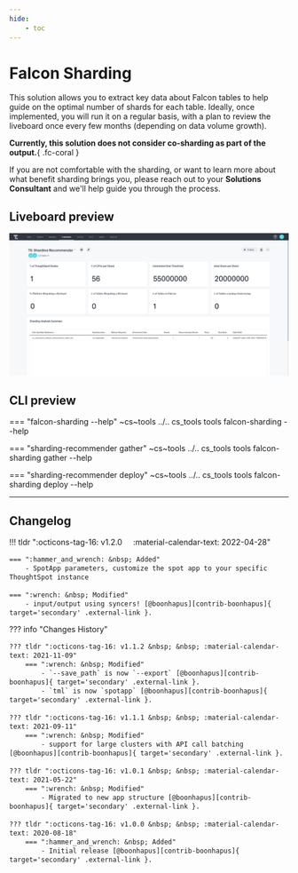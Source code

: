 ```yaml
---
hide:
    - toc
---
```


# Falcon Sharding

This solution allows you to extract key data about Falcon tables to help guide on the
optimal number of shards for each table. Ideally, once implemented, you will run it on a
regular basis, with a plan to review the liveboard once every few months (depending on 
data volume growth).

__Currently, this solution does not consider co-sharding as part of the output.__{ .fc-coral }

If you are not comfortable with the sharding, or want to learn more about what benefit
sharding brings you, please reach out to your __Solutions Consultant__ and we'll
help guide you through the process.

## Liveboard preview

![liveboard](./liveboard.png)

## CLI preview

=== "falcon-sharding --help"
    ~cs~tools ../.. cs_tools tools falcon-sharding --help

=== "sharding-recommender gather"
    ~cs~tools ../.. cs_tools tools falcon-sharding gather --help

=== "sharding-recommender deploy"
    ~cs~tools ../.. cs_tools tools falcon-sharding deploy --help

---

## Changelog

!!! tldr ":octicons-tag-16: v1.2.0 &nbsp; &nbsp; :material-calendar-text: 2022-04-28"

    === ":hammer_and_wrench: &nbsp; Added"
        - SpotApp parameters, customize the spot app to your specific ThoughtSpot instance

    === ":wrench: &nbsp; Modified"
        - input/output using syncers! [@boonhapus][contrib-boonhapus]{ target='secondary' .external-link }.

??? info "Changes History"

    ??? tldr ":octicons-tag-16: v1.1.2 &nbsp; &nbsp; :material-calendar-text: 2021-11-09"
        === ":wrench: &nbsp; Modified"
            - `--save_path` is now `--export` [@boonhapus][contrib-boonhapus]{ target='secondary' .external-link }.
            - `tml` is now `spotapp` [@boonhapus][contrib-boonhapus]{ target='secondary' .external-link }.

    ??? tldr ":octicons-tag-16: v1.1.1 &nbsp; &nbsp; :material-calendar-text: 2021-09-11"
        === ":wrench: &nbsp; Modified"
            - support for large clusters with API call batching [@boonhapus][contrib-boonhapus]{ target='secondary' .external-link }.

    ??? tldr ":octicons-tag-16: v1.0.1 &nbsp; &nbsp; :material-calendar-text: 2021-05-22"
        === ":wrench: &nbsp; Modified"
            - Migrated to new app structure [@boonhapus][contrib-boonhapus]{ target='secondary' .external-link }.

    ??? tldr ":octicons-tag-16: v1.0.0 &nbsp; &nbsp; :material-calendar-text: 2020-08-18"
        === ":hammer_and_wrench: &nbsp; Added"
            - Initial release [@boonhapus][contrib-boonhapus]{ target='secondary' .external-link }.

[office-hours]: https://thoughtspotcs-officehours.youcanbook.me/
[contrib-boonhapus]: https://github.com/boonhapus
